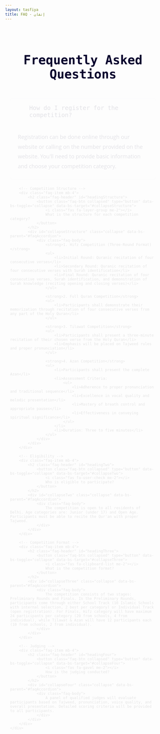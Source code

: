 ```yaml
---
layout: tasfiya
title: FAQ - إتقان
---
```


<style>
/* Add Thuluth font */
@import url('https://fonts.googleapis.com/css2?family=Amiri:wght@400;700&display=swap');

.thuluth-text {
    font-family: 'Amiri', serif;
    font-size: 1.8em;
    background: linear-gradient(45deg, #957718, #e2c27d);
    -webkit-background-clip: text;
    -webkit-text-fill-color: transparent;
    display: inline-block;
    font-weight: 700;
    filter: drop-shadow(2px 2px 4px rgba(149, 119, 24, 0.3));
}

@media (max-width: 768px) {
    .thuluth-text {
        font-size: 1.5em;
    }
}
</style>

<div class="islamic-decoration">
    <h1> Frequently Asked Questions</h1>
</div>

<div class="faq-content">
    <div class="accordion" id="faqAccordion">
        <!-- Registration -->
        <div class="faq-item mb-4">
            <h2 class="faq-header" id="headingOne">
                <button class="faq-btn" type="button" data-bs-toggle="collapse" data-bs-target="#collapseOne">
                    <i class="fas fa-question-circle me-2"></i>
                    How do I register for the competition?
                </button>
            </h2>
            <div id="collapseOne" class="collapse show" data-bs-parent="#faqAccordion">
                <div class="faq-body">
                    Registration can be done online through our website or calling on the number provided on the website. You'll need to provide basic information and choose your competition category.
                </div>
            </div>
        </div>

        <!-- Competition Structure -->
        <div class="faq-item mb-4">
            <h2 class="faq-header" id="headingStructure">
                <button class="faq-btn collapsed" type="button" data-bs-toggle="collapse" data-bs-target="#collapseStructure">
                    <i class="fas fa-layer-group me-2"></i>
                    What is the structure for each competition category?
                </button>
            </h2>
            <div id="collapseStructure" class="collapse" data-bs-parent="#faqAccordion">
                <div class="faq-body">
                    <strong>1. Hifz Competition (Three-Round Format)</strong>
                    <ul>
                        <li>Initial Round: Quranic recitation of four consecutive verses</li>
                        <li>Secondary Round: Quranic recitation of four consecutive verses with Surah identification</li>
                        <li>Final Round: Quranic recitation of four consecutive verses, Surah identification, and demonstration of Surah knowledge (reciting opening and closing verses)</li>
                    </ul>

                    <strong>2. Full Quran Competition</strong>
                    <ul>
                        <li>Participants shall demonstrate their memorization through recitation of four consecutive verses from any part of the Holy Quran</li>
                    </ul>

                    <strong>3. Tilawat Competition</strong>
                    <ul>
                        <li>Participants shall present a three-minute recitation of their chosen verse from the Holy Quran</li>
                        <li>Emphasis will be placed on Tajweed rules and proper pronunciation</li>
                    </ul>

                    <strong>4. Azan Competition</strong>
                    <ul>
                        <li>Participants shall present the complete Azan</li>
                        <li>Assessment Criteria:
                            <ul>
                                <li>Adherence to proper pronunciation and traditional sequence</li>
                                <li>Excellence in vocal quality and melodic presentation</li>
                                <li>Mastery of breath control and appropriate pauses</li>
                                <li>Effectiveness in conveying spiritual significance</li>
                            </ul>
                        </li>
                        <li>Duration: Three to five minutes</li>
                    </ul>
                </div>
            </div>
        </div>

        <!-- Eligibility -->
        <div class="faq-item mb-4">
            <h2 class="faq-header" id="headingTwo">
                <button class="faq-btn collapsed" type="button" data-bs-toggle="collapse" data-bs-target="#collapseTwo">
                    <i class="fas fa-user-check me-2"></i>
                    Who is eligible to participate?
                </button>
            </h2>
            <div id="collapseTwo" class="collapse" data-bs-parent="#faqAccordion">
                <div class="faq-body">
                    The competition is open to all residents of Delhi. Age categories are: Junior (under 17) and Open Age. Participants must be able to recite the Qur'an with proper Tajweed.
                </div>
            </div>
        </div>

        <!-- Competition Format -->
        <div class="faq-item mb-4">
            <h2 class="faq-header" id="headingThree">
                <button class="faq-btn collapsed" type="button" data-bs-toggle="collapse" data-bs-target="#collapseThree">
                    <i class="fas fa-clipboard-list me-2"></i>
                    What is the competition format?
                </button>
            </h2>
            <div id="collapseThree" class="collapse" data-bs-parent="#faqAccordion">
                <div class="faq-body">
                    The competition consists of two stages: Preliminary Rounds and Finals. In the Preliminary Rounds, participants come through either School Track (10 Islamic Schools with internal selection, 2 best per category) or Individual Track (open registration). For Finals, Hifz category will have maximum 24 participants per category (20 from schools, 4 from individual), while Tilawat & Azan will have 12 participants each (10 from schools, 2 from individual).
                </div>
            </div>
        </div>

        <!-- Judging -->
        <div class="faq-item mb-4">
            <h2 class="faq-header" id="headingFour">
                <button class="faq-btn collapsed" type="button" data-bs-toggle="collapse" data-bs-target="#collapseFour">
                    <i class="fas fa-gavel me-2"></i>
                    How is the judging conducted?
                </button>
            </h2>
            <div id="collapseFour" class="collapse" data-bs-parent="#faqAccordion">
                <div class="faq-body">
                    A panel of qualified judges will evaluate participants based on Tajweed, pronunciation, voice quality, and overall presentation. Detailed scoring criteria will be provided to all participants.
                </div>
            </div>
        </div>
    </div>
</div>

<style>
.faq-item {
    margin-bottom: 1.5rem;
    border-radius: 8px;
    overflow: hidden;
    background: #ffffff;
    border: 1px solid rgba(16, 3, 47, 0.1);
    box-shadow: 0 4px 15px rgba(16, 3, 47, 0.05);
}

.faq-header {
    margin: 0;
}

.faq-btn {
    width: 100%;
    padding: 1.2rem 1.5rem;
    text-align: left;
    background: none;
    border: none;
    color: #07002c;
    font-size: 1.2rem;
    font-weight: 500;
    font-family: 'Almarena Mono', monospace;
    display: flex;
    align-items: center;
    transition: background 0.3s ease;
}

.faq-btn:hover, .faq-btn:not(.collapsed) {
    background: rgba(16, 3, 47, 0.02);
}

.faq-btn i {
    color: #957718;
    margin-right: 1rem;
    width: 24px;
    text-align: center;
    background: linear-gradient(45deg, #957718, #e2c27d);
    -webkit-background-clip: text;
    -webkit-text-fill-color: transparent;
}

.faq-body {
    padding: 1.5rem;
    color: #07002c;
    border-top: 1px solid rgba(16, 3, 47, 0.1);
    line-height: 1.8;
    font-size: 1.1rem;
    font-family: 'Open Sans', sans-serif;
    text-align: left;
    background: #ffffff;
}

@media (max-width: 768px) {
    .faq-btn {
        padding: 1rem;
        font-size: 1.1rem;
    }
    
    .faq-body {
        padding: 1rem;
        font-size: 1rem;
        line-height: 1.6;
    }
}

@keyframes fadeIn {
    from { opacity: 0; transform: translateY(-10px); }
    to { opacity: 1; transform: translateY(0); }
}

.faq-content {
    max-width: 800px;
    margin: 0 auto;
    padding: 0 1rem;
    animation: fadeIn 0.5s ease-out;
}

// Add focus styles for accessibility
.faq-btn:focus {
    outline: none;
    box-shadow: 0 0 0 2px rgba(149, 119, 24, 0.3);
}

.islamic-decoration {
    position: relative;
    text-align: center;
    padding: 2rem 0;
    
    margin-bottom: 2rem;
    overflow: hidden;
}

.islamic-decoration h1 {
    color: #07002c;
    font-size: 2.5rem;
    font-family: 'Almarena Mono', monospace;
    position: relative;
    z-index: 1;
    margin-bottom: 0;
}

.islamic-decoration::before {
    content: '';
    position: absolute;
    top: 0;
    left: 0;
    right: 0;
    bottom: 0;
    opacity: 0.1;
    z-index: 0;
}
</style>

<script>
document.addEventListener('DOMContentLoaded', function() {
    // Remove the icon rotation animation
    const faqButtons = document.querySelectorAll('.faq-btn');
    faqButtons.forEach(button => {
        button.addEventListener('click', function() {
            // No icon rotation needed
        });
    });
});
</script> 
